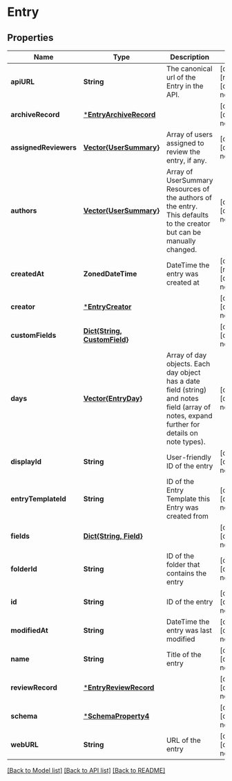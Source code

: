 # Entry


## Properties
Name | Type | Description | Notes
------------ | ------------- | ------------- | -------------
**apiURL** | **String** | The canonical url of the Entry in the API. | [optional] [readonly] [default to nothing]
**archiveRecord** | [***EntryArchiveRecord**](EntryArchiveRecord.md) |  | [optional] [default to nothing]
**assignedReviewers** | [**Vector{UserSummary}**](UserSummary.md) | Array of users assigned to review the entry, if any.  | [optional] [default to nothing]
**authors** | [**Vector{UserSummary}**](UserSummary.md) | Array of UserSummary Resources of the authors of the entry. This defaults to the creator but can be manually changed.  | [optional] [default to nothing]
**createdAt** | **ZonedDateTime** | DateTime the entry was created at | [optional] [readonly] [default to nothing]
**creator** | [***EntryCreator**](EntryCreator.md) |  | [optional] [default to nothing]
**customFields** | [**Dict{String, CustomField}**](CustomField.md) |  | [optional] [default to nothing]
**days** | [**Vector{EntryDay}**](EntryDay.md) | Array of day objects. Each day object has a date field (string) and notes field (array of notes, expand further for details on note types).  | [optional] [default to nothing]
**displayId** | **String** | User-friendly ID of the entry | [optional] [default to nothing]
**entryTemplateId** | **String** | ID of the Entry Template this Entry was created from | [optional] [default to nothing]
**fields** | [**Dict{String, Field}**](Field.md) |  | [optional] [default to nothing]
**folderId** | **String** | ID of the folder that contains the entry | [optional] [default to nothing]
**id** | **String** | ID of the entry | [optional] [default to nothing]
**modifiedAt** | **String** | DateTime the entry was last modified | [optional] [default to nothing]
**name** | **String** | Title of the entry | [optional] [default to nothing]
**reviewRecord** | [***EntryReviewRecord**](EntryReviewRecord.md) |  | [optional] [default to nothing]
**schema** | [***SchemaProperty4**](SchemaProperty4.md) |  | [optional] [default to nothing]
**webURL** | **String** | URL of the entry | [optional] [default to nothing]


[[Back to Model list]](../README.md#models) [[Back to API list]](../README.md#api-endpoints) [[Back to README]](../README.md)


